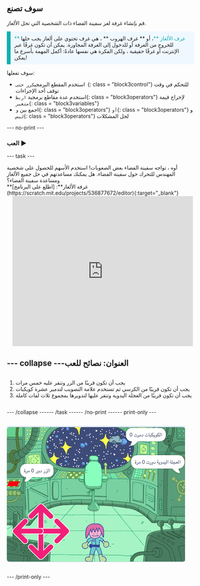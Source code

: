 ## سوف تصنع

قم بإنشاء غرفة لغز سفينة الفضاء ذات الشخصية التي تحل الألغاز.

<p style="border-left: solid; border-width:10px; border-color: #0faeb0; background-color: aliceblue; padding: 10px;">
<span style="color: #0faeb0">** غرف الألغاز **</span>، أو ** غرف الهروب ** ، هي غرف تحتوي على ألغاز يجب حلها للخروج من الغرفة أو للدخول إلى الغرفة المجاورة. يمكن أن تكون غرفًا عبر الإنترنت أو غرفًا حقيقية ، ولكن الفكرة هي نفسها عادةً: أكمل المهمة بأسرع ما يمكن!
</p>

سوف تفعلها:
+ استخدم المقطع البرمجي`كرر حتى `{: class = "block3control"} للتحكم في وقت توقف أحد الإجراءات
+ استخدم عدة مقاطع برمجية `اربط`{: class = "block3operators"} لإخراج قيمة `متغير`{: class = "block3variables"}
+ اجمع بين `و`{: class = "block3operators"} `أو`{: class = "block3operators"} و `ليس`{: class = "block3operators"} لحل المشكلات

--- no-print ---

### العب ▶️

--- task ---

<div style="display: flex; flex-wrap: wrap">
<div style="flex-basis: 175px; flex-grow: 1">  
أوه ، تواجه سفينة الفضاء بعض الصعوبات! استخدم الأسهم للحصول على شخصية المهندس للتحرك حول سفينة الفضاء. هل يمكنك مساعدتهم في حل جميع الألغاز ومساعدة سفينة الفضاء؟
</div>
<div>
**غرفة الألغاز**: [اطلع على البرنامج](https://scratch.mit.edu/projects/536877672/editor){:target="_blank"}
<div class="scratch-preview" style="margin-left: 15px;">
  <iframe allowtransparency="true" width="485" height="402" src="https://scratch.mit.edu/projects/embed/536877672/?autostart=false" frameborder="0"></iframe>
</div>

</div>

--- collapse ---
---
العنوان: نصائح للعب
---

1. يجب أن تكون قريبًا من الزر وتنقر عليه خمس مرات
2. يجب أن تكون قريبًا من الكرسي ثم تستخدم علامة التصويب لتدمير عشرة كويكبات
3. يجب أن تكون قريبًا من العجلة اليدوية وتنقر عليها لتدويرها بمجموع ثلاث لفات كاملة


--- /collapse ---

--- /task ---

--- /no-print ---

--- print-only ---

![مشروع مكتمل](images/showcase_static.png)

--- /print-only ---


